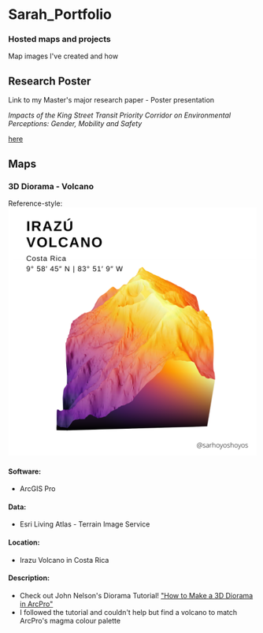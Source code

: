 # Sarah_Portfolio
### Hosted maps and projects
Map images I've created and how

Research Poster
------
Link to my Master's major research paper - Poster presentation 

*Impacts of the King Street Transit Priority Corridor on Environmental Perceptions: Gender, Mobility and Safety*

[here](https://www.flickr.com/photos/ryersonspatialanalysis/52060526137/)

Maps
------

### 3D Diorama - Volcano
Reference-style: 
![alt text][logo]

[logo]: /images/irazu%20volcano%20map.png "Logo Title Text 2"

#### Software:
* ArcGIS Pro
#### Data:
* Esri Living Atlas - Terrain Image Service
#### Location:
* Irazu Volcano in Costa Rica
#### Description:
* Check out John Nelson's Diorama Tutorial! ["How to Make a 3D Diorama in ArcPro"](https://www.youtube.com/watch?v=kVsj6Z7UuLY)
* I followed the tutorial and couldn't help but find a volcano to match ArcPro's magma colour palette 

### 

